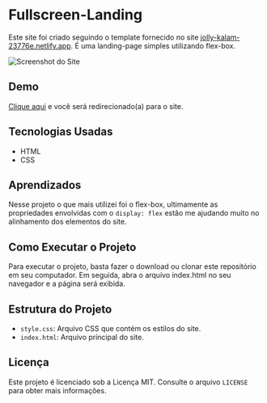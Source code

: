 # Fullscreen-Landing

 Este site foi criado seguindo o template fornecido no site [jolly-kalam-23776e.netlify.app](https://jolly-kalam-23776e.netlify.app/fullscreenlanding/). É uma landing-page simples utilizando flex-box.
 
 ![Screenshot do Site](https://imgur.com/KhOs7UN.png)

## Demo

[Clique aqui](https://allan-carlos.github.io/Fullscreen-Landing/) e você será redirecionado(a) para o site.

## Tecnologias Usadas

- HTML
- CSS

## Aprendizados

Nesse projeto o que mais utilizei foi o flex-box, ultimamente as propriedades envolvidas com o `display: flex` estão me ajudando muito no alinhamento dos elementos do site.

## Como Executar o Projeto

Para executar o projeto, basta fazer o download ou clonar este repositório em seu computador. Em seguida, abra o arquivo index.html no seu navegador e a página será exibida.

## Estrutura do Projeto

- `style.css`: Arquivo CSS que contém os estilos do site.
- `index.html`: Arquivo príncipal do site.

## Licença

Este projeto é licenciado sob a Licença MIT. Consulte o arquivo `LICENSE` para obter mais informações.


